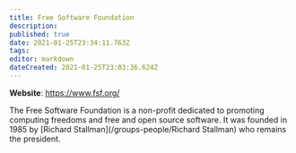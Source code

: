 ```yaml
---
title: Free Software Foundation
description: 
published: true
date: 2021-01-25T23:34:11.763Z
tags: 
editor: markdown
dateCreated: 2021-01-25T23:03:36.624Z
---
```


**Website**: <https://www.fsf.org/>

The Free Software Foundation is a non-profit dedicated to promoting
computing freedoms and free and open source software. It was founded in
1985 by [Richard Stallman](/groups-people/Richard Stallman) who remains
the president.
